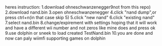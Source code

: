 heres instruction:
1.download ohneschwanzenegger9not from this repo)
2.download nand.bin
3.open ohneschwanzenegger
4.click "nand dump",or press ctrl+n(in that case skip 5)
5.click "new nand"
6.click "existing nand"
7.select nand.bin
8.change/expirement with settings hoping that it will work and have a different wii number and not zeros like mine does and press ok
9.use dolphin or sneek to load created TestNand.bin
10.you are done and now can paly wiimfi supporting games on dolphin
